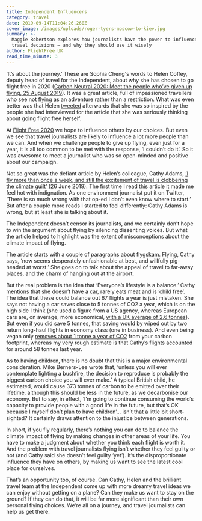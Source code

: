 ```yaml
---
title: Independent Influencers
category: travel
date: 2019-09-14T11:04:26.260Z
cover_image: /images/uploads/roger-tyers-moscow-to-kiev.jpg
summary: >-
  Maggie Robertson explores how journalists have the power to influence people's
  travel decisions – and why they should use it wisely
author: FlightFree UK
read_time_minute: 3
---
```

‘It’s about the journey.’ These are Sophia Cheng's words to Helen Coffey, deputy head of travel for the Independent, about why she has chosen to go flight free in 2020 ([Carbon Neutral 2020: Meet the people who’ve given up flying, 25 August 2019](https://www.independent.co.uk/independentpremium/long-reads/flight-free-shame-give-up-stop-flying-carbon-footprint-climate-2020-a9044906.html)). It was a great article, full of impassioned travellers who see not flying as an adventure rather than a restriction. What was even better was that Helen [tweeted](https://twitter.com/LenniCoffey/status/1166249794551111680?s=20) afterwards that she was so inspired by the people she had interviewed for the article that she was seriously thinking about going flight free herself. 



At [Flight Free 2020](https://www.flightfree.co.uk/campaign) we hope to influence others by our choices. But even we see that travel journalists are likely to influence a lot more people than we can. And when we challenge people to give up flying, even just for a year, it is all too common to be met with the response, ‘I couldn’t do it’. So it was awesome to meet a journalist who was so open-minded and positive about our campaign.



Not so great was the defiant article by Helen’s colleague, Cathy Adams, [‘I fly more than once a week, and still the excitement of travel is clobbering the climate guilt’ ](https://www.independent.co.uk/voices/climate-change-flying-planes-carbon-emissions-the-time-is-now-protest-guilt-a8975291.html)(26 June 2019). The first time I read this article it made me feel hot with indignation. As one environment journalist put it on Twitter, ‘There is so much wrong with that op-ed I don’t even know where to start.’ But after a couple more reads I started to feel differently: Cathy Adams is wrong, but at least she is talking about it.



The Independent doesn’t censor its journalists, and we certainly don’t hope to win the argument about flying by silencing dissenting voices. But what the article helped to highlight was the extent of misconceptions about the climate impact of flying. 



The article starts with a couple of paragraphs about flygskam. Flying, Cathy says, ‘now seems desperately unfashionable at best, and willfully pig-headed at worst.’ She goes on to talk about the appeal of travel to far-away places, and the charm of hanging out at the airport. 



But the real problem is the idea that ‘Everyone’s lifestyle is a balance.’ Cathy mentions that she doesn’t have a car, rarely eats meat and is ‘child free’. The idea that these could balance out 67 flights a year is just mistaken. She says not having a car saves close to 5 tonnes of CO2 a year, which is on the high side I think (she used a figure from a US agency, whereas European cars are, on average, more economical, [with a UK average of 2.6 tonnes](http://www.whatprice.co.uk/car/carbon-emissions.html#axzz5yToCY3U4)).  But even if you did save 5 tonnes, that saving would by wiped out by two return long-haul flights in economy class (one in business). And even being vegan only [removes about 1 tonne a year of CO2](https://www.vox.com/2014/7/2/5865109/study-going-vegetarian-could-cut-your-food-carbon-footprint-in-half) from your carbon footprint, whereas my very rough estimate is that Cathy’s flights accounted for around 58 tonnes last year.



As to having children, there is no doubt that this is a major environmental consideration. Mike Berners-Lee wrote that, ‘unless you will ever contemplate lighting a bushfire, the decision to reproduce is probably the biggest carbon choice you will ever make.’ A typical British child, he estimated, would cause 373 tonnes of carbon to be emitted over their lifetime, although this should be less in the future, as we decarbonise our economy. But to say, in effect, ‘I’m going to continue consuming the world’s capacity to provide people with a good life in the future, but that’s OK because I myself don’t plan to have children’… isn’t that a little bit short-sighted? It certainly draws attention to the injustice between generations.



In short, if you fly regularly, there’s nothing you can do to balance the climate impact of flying by making changes in other areas of your life. You have to make a judgment about whether you think each flight is worth it. And the problem with travel journalists flying isn’t whether they feel guilty or not (and Cathy said she doesn’t feel guilty ‘yet’). It’s the disproportionate influence they have on others, by making us want to see the latest cool place for ourselves. 



That’s an opportunity too, of course. Can Cathy, Helen and the brilliant travel team at the Independent come up with more dreamy travel ideas we can enjoy without getting on a plane? Can they make us want to stay on the ground? If they can do that, it will be far more significant than their own personal flying choices. We’re all on a journey, and travel journalists can help us get there.
